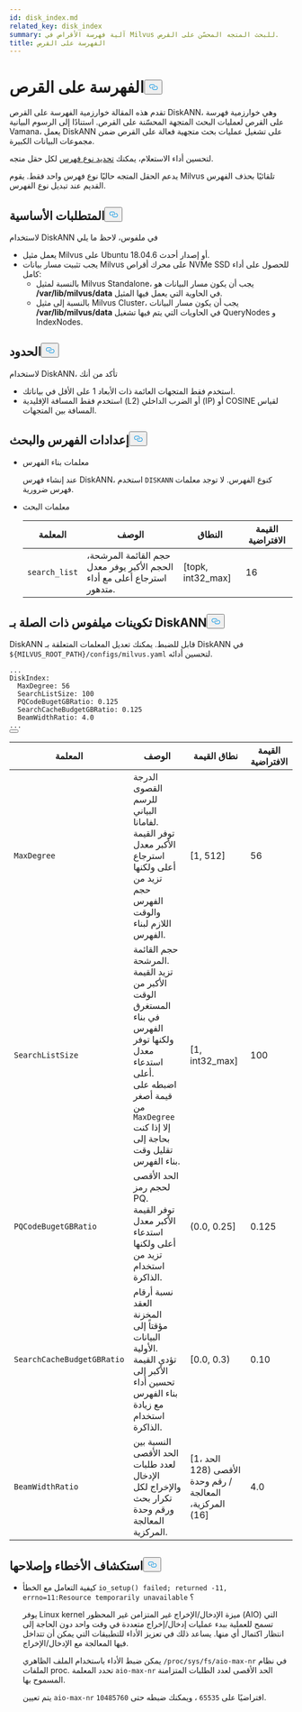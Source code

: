 ```yaml
---
id: disk_index.md
related_key: disk_index
summary: آلية فهرسة الأقراص في Milvus للبحث المتجه المحسّن على القرص.
title: الفهرسة على القرص
---
```

<h1 id="On-disk-Index" class="common-anchor-header">الفهرسة على القرص<button data-href="#On-disk-Index" class="anchor-icon" translate="no">
      <svg translate="no"
        aria-hidden="true"
        focusable="false"
        height="20"
        version="1.1"
        viewBox="0 0 16 16"
        width="16"
      >
        <path
          fill="#0092E4"
          fill-rule="evenodd"
          d="M4 9h1v1H4c-1.5 0-3-1.69-3-3.5S2.55 3 4 3h4c1.45 0 3 1.69 3 3.5 0 1.41-.91 2.72-2 3.25V8.59c.58-.45 1-1.27 1-2.09C10 5.22 8.98 4 8 4H4c-.98 0-2 1.22-2 2.5S3 9 4 9zm9-3h-1v1h1c1 0 2 1.22 2 2.5S13.98 12 13 12H9c-.98 0-2-1.22-2-2.5 0-.83.42-1.64 1-2.09V6.25c-1.09.53-2 1.84-2 3.25C6 11.31 7.55 13 9 13h4c1.45 0 3-1.69 3-3.5S14.5 6 13 6z"
        ></path>
      </svg>
    </button></h1><p>تقدم هذه المقالة خوارزمية الفهرسة على القرص DiskANN، وهي خوارزمية فهرسة على القرص لعمليات البحث المتجهة المحسّنة على القرص. استنادًا إلى الرسوم البيانية Vamana، يعمل DiskANN على تشغيل عمليات بحث متجهية فعالة على القرص ضمن مجموعات البيانات الكبيرة.</p>
<p>لتحسين أداء الاستعلام، يمكنك <a href="/docs/ar/index-vector-fields.md">تحديد نوع فهرس</a> لكل حقل متجه.</p>
<div class="alert note"> 
يدعم الحقل المتجه حاليًا نوع فهرس واحد فقط. يقوم Milvus تلقائيًا بحذف الفهرس القديم عند تبديل نوع الفهرس.</div>
<h2 id="Prerequisites" class="common-anchor-header">المتطلبات الأساسية<button data-href="#Prerequisites" class="anchor-icon" translate="no">
      <svg translate="no"
        aria-hidden="true"
        focusable="false"
        height="20"
        version="1.1"
        viewBox="0 0 16 16"
        width="16"
      >
        <path
          fill="#0092E4"
          fill-rule="evenodd"
          d="M4 9h1v1H4c-1.5 0-3-1.69-3-3.5S2.55 3 4 3h4c1.45 0 3 1.69 3 3.5 0 1.41-.91 2.72-2 3.25V8.59c.58-.45 1-1.27 1-2.09C10 5.22 8.98 4 8 4H4c-.98 0-2 1.22-2 2.5S3 9 4 9zm9-3h-1v1h1c1 0 2 1.22 2 2.5S13.98 12 13 12H9c-.98 0-2-1.22-2-2.5 0-.83.42-1.64 1-2.09V6.25c-1.09.53-2 1.84-2 3.25C6 11.31 7.55 13 9 13h4c1.45 0 3-1.69 3-3.5S14.5 6 13 6z"
        ></path>
      </svg>
    </button></h2><p>لاستخدام DiskANN في ملفوس، لاحظ ما يلي</p>
<ul>
<li>يعمل مثيل Milvus على Ubuntu 18.04.6 أو إصدار أحدث.</li>
<li>يجب تثبيت مسار بيانات Milvus على محرك أقراص NVMe SSD للحصول على أداء كامل:<ul>
<li>بالنسبة لمثيل Milvus Standalone، يجب أن يكون مسار البيانات هو <strong>/var/lib/milvus/data</strong> في الحاوية التي يعمل فيها المثيل.</li>
<li>بالنسبة إلى مثيل Milvus Cluster، يجب أن يكون مسار البيانات <strong>/var/lib/milvus/data</strong> في الحاويات التي يتم فيها تشغيل QueryNodes و IndexNodes.</li>
</ul></li>
</ul>
<h2 id="Limits" class="common-anchor-header">الحدود<button data-href="#Limits" class="anchor-icon" translate="no">
      <svg translate="no"
        aria-hidden="true"
        focusable="false"
        height="20"
        version="1.1"
        viewBox="0 0 16 16"
        width="16"
      >
        <path
          fill="#0092E4"
          fill-rule="evenodd"
          d="M4 9h1v1H4c-1.5 0-3-1.69-3-3.5S2.55 3 4 3h4c1.45 0 3 1.69 3 3.5 0 1.41-.91 2.72-2 3.25V8.59c.58-.45 1-1.27 1-2.09C10 5.22 8.98 4 8 4H4c-.98 0-2 1.22-2 2.5S3 9 4 9zm9-3h-1v1h1c1 0 2 1.22 2 2.5S13.98 12 13 12H9c-.98 0-2-1.22-2-2.5 0-.83.42-1.64 1-2.09V6.25c-1.09.53-2 1.84-2 3.25C6 11.31 7.55 13 9 13h4c1.45 0 3-1.69 3-3.5S14.5 6 13 6z"
        ></path>
      </svg>
    </button></h2><p>لاستخدام DiskANN، تأكد من أنك</p>
<ul>
<li>استخدم فقط المتجهات العائمة ذات الأبعاد 1 على الأقل في بياناتك.</li>
<li>استخدم فقط المسافة الإقليدية (L2) أو الضرب الداخلي (IP) أو COSINE لقياس المسافة بين المتجهات.</li>
</ul>
<h2 id="Index-and-search-settings" class="common-anchor-header">إعدادات الفهرس والبحث<button data-href="#Index-and-search-settings" class="anchor-icon" translate="no">
      <svg translate="no"
        aria-hidden="true"
        focusable="false"
        height="20"
        version="1.1"
        viewBox="0 0 16 16"
        width="16"
      >
        <path
          fill="#0092E4"
          fill-rule="evenodd"
          d="M4 9h1v1H4c-1.5 0-3-1.69-3-3.5S2.55 3 4 3h4c1.45 0 3 1.69 3 3.5 0 1.41-.91 2.72-2 3.25V8.59c.58-.45 1-1.27 1-2.09C10 5.22 8.98 4 8 4H4c-.98 0-2 1.22-2 2.5S3 9 4 9zm9-3h-1v1h1c1 0 2 1.22 2 2.5S13.98 12 13 12H9c-.98 0-2-1.22-2-2.5 0-.83.42-1.64 1-2.09V6.25c-1.09.53-2 1.84-2 3.25C6 11.31 7.55 13 9 13h4c1.45 0 3-1.69 3-3.5S14.5 6 13 6z"
        ></path>
      </svg>
    </button></h2><ul>
<li><p>معلمات بناء الفهرس</p>
<p>عند إنشاء فهرس DiskANN، استخدم <code translate="no">DISKANN</code> كنوع الفهرس. لا توجد معلمات فهرس ضرورية.</p></li>
<li><p>معلمات البحث</p>
<table>
<thead>
<tr><th>المعلمة</th><th>الوصف</th><th>النطاق</th><th>القيمة الافتراضية</th></tr>
</thead>
<tbody>
<tr><td><code translate="no">search_list</code></td><td>حجم القائمة المرشحة، الحجم الأكبر يوفر معدل استرجاع أعلى مع أداء متدهور.</td><td>[topk, int32_max]</td><td>16</td></tr>
</tbody>
</table>
</li>
</ul>
<h2 id="DiskANN-related-Milvus-configurations" class="common-anchor-header">تكوينات ميلفوس ذات الصلة بـ DiskANN<button data-href="#DiskANN-related-Milvus-configurations" class="anchor-icon" translate="no">
      <svg translate="no"
        aria-hidden="true"
        focusable="false"
        height="20"
        version="1.1"
        viewBox="0 0 16 16"
        width="16"
      >
        <path
          fill="#0092E4"
          fill-rule="evenodd"
          d="M4 9h1v1H4c-1.5 0-3-1.69-3-3.5S2.55 3 4 3h4c1.45 0 3 1.69 3 3.5 0 1.41-.91 2.72-2 3.25V8.59c.58-.45 1-1.27 1-2.09C10 5.22 8.98 4 8 4H4c-.98 0-2 1.22-2 2.5S3 9 4 9zm9-3h-1v1h1c1 0 2 1.22 2 2.5S13.98 12 13 12H9c-.98 0-2-1.22-2-2.5 0-.83.42-1.64 1-2.09V6.25c-1.09.53-2 1.84-2 3.25C6 11.31 7.55 13 9 13h4c1.45 0 3-1.69 3-3.5S14.5 6 13 6z"
        ></path>
      </svg>
    </button></h2><p>DiskANN قابل للضبط. يمكنك تعديل المعلمات المتعلقة بـ DiskANN في <code translate="no">${MILVUS_ROOT_PATH}/configs/milvus.yaml</code> لتحسين أدائه.</p>
<pre><code translate="no" class="language-YAML"><span class="hljs-string">...</span>
<span class="hljs-attr">DiskIndex:</span>
  <span class="hljs-attr">MaxDegree:</span> <span class="hljs-number">56</span>
  <span class="hljs-attr">SearchListSize:</span> <span class="hljs-number">100</span>
  <span class="hljs-attr">PQCodeBugetGBRatio:</span> <span class="hljs-number">0.125</span>
  <span class="hljs-attr">SearchCacheBudgetGBRatio:</span> <span class="hljs-number">0.125</span>
  <span class="hljs-attr">BeamWidthRatio:</span> <span class="hljs-number">4.0</span>
<span class="hljs-string">...</span>
<button class="copy-code-btn"></button></code></pre>
<table>
<thead>
<tr><th>المعلمة</th><th>الوصف</th><th>نطاق القيمة</th><th>القيمة الافتراضية</th></tr>
</thead>
<tbody>
<tr><td><code translate="no">MaxDegree</code></td><td>الدرجة القصوى للرسم البياني لفامانا. <br/> توفر القيمة الأكبر معدل استرجاع أعلى ولكنها تزيد من حجم الفهرس والوقت اللازم لبناء الفهرس.</td><td>[1, 512]</td><td>56</td></tr>
<tr><td><code translate="no">SearchListSize</code></td><td>حجم القائمة المرشحة. <br/> تزيد القيمة الأكبر من الوقت المستغرق في بناء الفهرس ولكنها توفر معدل استدعاء أعلى. <br/> اضبطه على قيمة أصغر من <code translate="no">MaxDegree</code> إلا إذا كنت بحاجة إلى تقليل وقت بناء الفهرس.</td><td>[1, int32_max]</td><td>100</td></tr>
<tr><td><code translate="no">PQCodeBugetGBRatio</code></td><td>الحد الأقصى لحجم رمز PQ. <br/> توفر القيمة الأكبر معدل استدعاء أعلى ولكنها تزيد من استخدام الذاكرة.</td><td>(0.0, 0.25]</td><td>0.125</td></tr>
<tr><td><code translate="no">SearchCacheBudgetGBRatio</code></td><td>نسبة أرقام العقد المخزنة مؤقتاً إلى البيانات الأولية. <br/> تؤدي القيمة الأكبر إلى تحسين أداء بناء الفهرس مع زيادة استخدام الذاكرة.</td><td>[0.0, 0.3)</td><td>0.10</td></tr>
<tr><td><code translate="no">BeamWidthRatio</code></td><td>النسبة بين الحد الأقصى لعدد طلبات الإدخال والإخراج لكل تكرار بحث ورقم وحدة المعالجة المركزية.</td><td>[1، الحد الأقصى (128 / رقم وحدة المعالجة المركزية، 16)]</td><td>4.0</td></tr>
</tbody>
</table>
<h2 id="Troubleshooting" class="common-anchor-header">استكشاف الأخطاء وإصلاحها<button data-href="#Troubleshooting" class="anchor-icon" translate="no">
      <svg translate="no"
        aria-hidden="true"
        focusable="false"
        height="20"
        version="1.1"
        viewBox="0 0 16 16"
        width="16"
      >
        <path
          fill="#0092E4"
          fill-rule="evenodd"
          d="M4 9h1v1H4c-1.5 0-3-1.69-3-3.5S2.55 3 4 3h4c1.45 0 3 1.69 3 3.5 0 1.41-.91 2.72-2 3.25V8.59c.58-.45 1-1.27 1-2.09C10 5.22 8.98 4 8 4H4c-.98 0-2 1.22-2 2.5S3 9 4 9zm9-3h-1v1h1c1 0 2 1.22 2 2.5S13.98 12 13 12H9c-.98 0-2-1.22-2-2.5 0-.83.42-1.64 1-2.09V6.25c-1.09.53-2 1.84-2 3.25C6 11.31 7.55 13 9 13h4c1.45 0 3-1.69 3-3.5S14.5 6 13 6z"
        ></path>
      </svg>
    </button></h2><ul>
<li><p>كيفية التعامل مع الخطأ <code translate="no">io_setup() failed; returned -11, errno=11:Resource temporarily unavailable</code> ؟</p>
<p>يوفر Linux kernel ميزة الإدخال/الإخراج غير المتزامن غير المحظور (AIO) التي تسمح للعملية ببدء عمليات إدخال/إخراج متعددة في وقت واحد دون الحاجة إلى انتظار اكتمال أي منها. يساعد ذلك في تعزيز الأداء للتطبيقات التي يمكن أن تتداخل فيها المعالجة مع الإدخال/الإخراج.</p>
<p>يمكن ضبط الأداء باستخدام الملف الظاهري <code translate="no">/proc/sys/fs/aio-max-nr</code> في نظام الملفات proc. تحدد المعلمة <code translate="no">aio-max-nr</code> الحد الأقصى لعدد الطلبات المتزامنة المسموح بها.</p>
<p>يتم تعيين <code translate="no">aio-max-nr</code> افتراضيًا على <code translate="no">65535</code> ، ويمكنك ضبطه حتى <code translate="no">10485760</code>.</p></li>
</ul>
